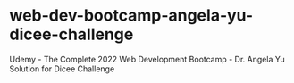 # web-dev-bootcamp-angela-yu-dicee-challenge
Udemy - The Complete 2022 Web Development Bootcamp - Dr. Angela Yu
Solution for Dicee Challenge